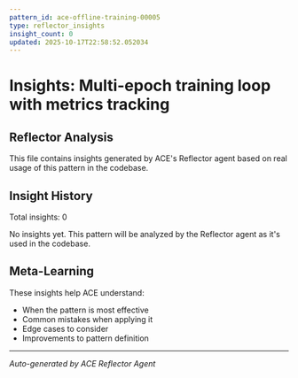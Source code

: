 ```yaml
---
pattern_id: ace-offline-training-00005
type: reflector_insights
insight_count: 0
updated: 2025-10-17T22:58:52.052034
---
```

# Insights: Multi-epoch training loop with metrics tracking

## Reflector Analysis

This file contains insights generated by ACE's Reflector agent based on real usage of this pattern in the codebase.

## Insight History

Total insights: 0

No insights yet. This pattern will be analyzed by the Reflector agent as it's used in the codebase.

## Meta-Learning

These insights help ACE understand:
- When the pattern is most effective
- Common mistakes when applying it
- Edge cases to consider
- Improvements to pattern definition

---

*Auto-generated by ACE Reflector Agent*
